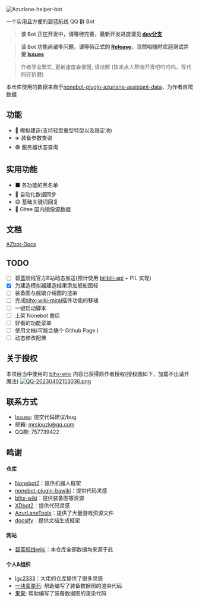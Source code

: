 ![Azurlane-helper-bot](https://socialify.git.ci/ACGN-Alliance/Azurlane-helper-bot/image?description=1&descriptionEditable=%E5%9F%BA%E4%BA%8ENonebot2%E7%9A%84%E7%A2%A7%E8%93%9D%E8%88%AA%E7%BA%BFQQ%E7%BE%A4bot&font=Jost&forks=1&issues=1&language=1&logo=https%3A%2F%2Fpatchwiki.biligame.com%2Fimages%2Fblhx%2Fthumb%2Fe%2Fe9%2Fnlvw0ar5egivnew7tq5oijw4xmf6sbr.png%2F100px-%25E7%25A2%25A7%25E8%2593%259D%25E8%2588%25AA%25E7%25BA%25BFicon.png&name=1&owner=1&pattern=Circuit%20Board&pulls=1&stargazers=1&theme=Dark)

一个实用且方便的碧蓝航线 QQ 群 Bot
> <b>该 Bot 正在开发中，请等待完善，最新开发进度请见 [dev分支](https://github.com/ACGN-Alliance/Azurlane-helper-bot/tree/dev)</b>

> <b>该 Bot 功能尚诸多问题，请等待正式的 [Release](https://github.com/MRSlouzk/Azurlane-helper-bot/releases)，当然咱随时欢迎测试并提 [Issues](https://github.com/MRSlouzk/Azurlane-helper-bot/issues)</b> 

> 作者学业繁忙, 更新速度会很慢, 请谅解
> (快来点人帮咱开发吧呜呜呜，写代码好折磨)

本仓库使用的数据来自于[nonebot-plugin-azurlane-assistant-data](https://github.com/ACGN-Alliance/nonebot-plugin-azurlane-assistant-data)，为作者自爬数据  
## 功能
- :ship: 模拟建造(支持轻型重型特型以及限定池)
- :airplane: 装备参数查询
- :green_circle: 服务器状态查询

## 实用功能
- :black_large_square: 各功能的黑名单
- :1234: 自动化数据同步
- :smile: 基础关键词回复
- :dvd: Gitee 国内镜像源数据

## 文档
[AZbot-Docs](https://acgn-alliance.github.io/AZbot-docs/#/)
## TODO
- [ ] 碧蓝航线官方B站动态推送(预计使用 [bilibili-api](https://github.com/Nemo2011/bilibili-api) + PIL 实现)  
- [x] 为建造模拟器建造结果添加舰船图标
- [ ] 装备图与舰娘介绍图的渲染
- [ ] 完成[blhx-wiki-mirai](https://gitee.com/arisaka-iris/blhx-wiki-mirai-plugin)插件功能的移植
- [ ] 一键启动脚本
- [ ] 上架 Nonebot 商店
- [ ] 好看的功能菜单
- [ ] 使用文档(可能会搞个 Github Page )
- [ ] 动态修改配置

## 关于授权
本项目当中使用的 [blhx-wiki](https://github.com/DK09/blhx-wiki) 内容已获得原作者授权(授权图如下，加载不出请开魔法)
[![QQ-20230402153036.png](https://i.postimg.cc/QdTTbR8V/QQ-20230402153036.png)](https://postimg.cc/HrTnWv7C)

## 联系方式
- [Issues](https://github.com/ACGN-Alliance/Azurlane-helper-bot/issues): 提交代码建议/bug 
- 邮箱: mrslouzk@qq.com
- QQ群: 757739422

## 鸣谢
#### 仓库
- [Nonebot2](https://github.com/nonebot/nonebot2)：提供机器人框架
- [nonebot-plugin-bawiki](https://github.com/lgc2333/nonebot-plugin-bawiki/)：提供代码灵感
- [blhx-wiki](https://github.com/DK09/blhx-wiki)：提供装备图等资源
- [XDbot2](https://github.com/This-is-XiaoDeng/XDbot2)：提供代码灵感
- [AzurLaneTools](https://github.com/Pelom777/AzurLaneTools)：提供了大量游戏资源文件
- [docsify](https://github.com/docsifyjs/docsify)：提供文档生成框架

#### 网站
- [碧蓝航线wiki](https://wiki.biligame.com/blhx/%E9%A6%96%E9%A1%B5)：本仓库全部数据均来源于此

#### 个人&组织
- [lgc2333](https://github.com/lgc2333)：大佬的仓库提供了很多灵感
- [一块蒙脱石](https://github.com/orgs/ACGN-Alliance/people/montmorill): 帮助编写了装备数据图的渲染代码
- [果果](https://github.com/orgs/ACGN-Alliance/people/EndermiteX): 帮助编写了装备数据图的渲染代码